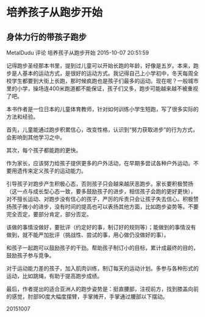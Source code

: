 # 培养孩子从跑步开始

## 身体力行的带孩子跑步

MetalDudu 评论 培养孩子从跑步开始   2015-10-07 20:51:59

记得跑步圣经那本书里，提到过儿童可以开始长跑的年龄，好像是五岁。本来，跑步是人基本的运动方式，是很好的运动方式。我记得自己上小学初中，冬天每周全校学生都要到大街上长跑，那时候疯跑也是孩子们最多的运动。现在呢？一般城市里的小学，操场连400米跑道都不能保证，孩子们又多，跑步可能越来越不被重视了吧。

本书作者是一位日本的儿童体育教师，针对如何训练小学生短跑，写了很多实际的方法和经验。

首先，儿童能通过跑步积累信心，改变性格，认识到“努力获取进步”的行为方式，会影响到其他学习之中。

其次，每个孩子都能跑的更快。

作为家长，应该努力给孩子提供更多的户外活动，在早期多尝试各种户外运动。不要用遗传来定义孩子的运动能力。

引导孩子对跑步产生积极心态，否则孩子只会越来越厌恶跑步。家长要积极赞扬（这一点与成长型心态一致，要多鼓励孩子的进步，相信孩子会跑的更好更快），对不擅长运动、对跑步没有信心的孩子，严厉的斥责只会让孩子失去信心。积极赞扬孩子微小的进步，没有时间的提高也可以表扬其他方面，比如跑步姿势等。不要完全否定，要部分肯定，部分否定。

该做的事情没做好，要批评（约定好的事，制订好的规则等）；能做到的事情没有做到，就不能严加批评（挑战性、尝试的事，用心做仍没做好的事）。

和孩子一起跑可以鼓励孩子的干劲。帮助孩子制订小的目标，累计成最终的目的，鼓励孩子参与竞争。

对于运动能力差的孩子，加入肌肉训练，制订每天的运动计划。多参与各种形式的运动，比如跳绳，有助于提高跑步成绩。

最后，作者提出的适合亚洲人的跑步姿势是：挺直腰部，注视前方，找到膝盖向前的感觉，肘部90度大幅度摆臂，手掌摊开，手掌通过腰部以下摆动。

20151007